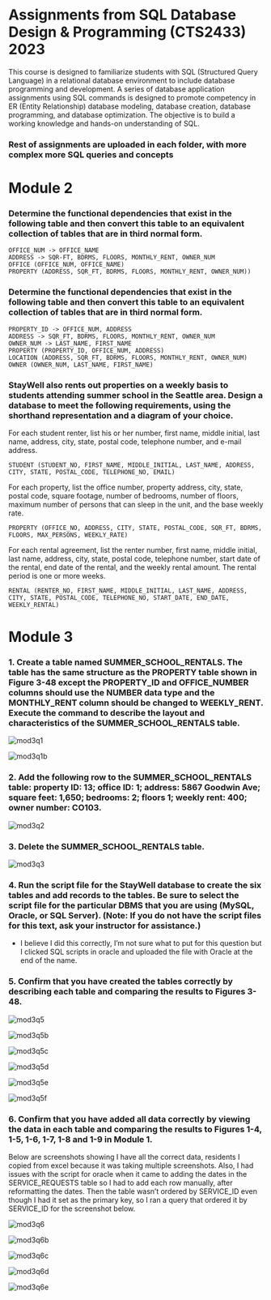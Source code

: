# Assignments from SQL Database Design & Programming (CTS2433) 2023  
This course is designed to familiarize students with SQL (Structured Query Language) in a relational database environment to include database programming and development. A series of database application assignments using SQL commands is designed to promote competency in ER (Entity Relationship) database modeling, database creation, database programming, and database optimization. The objective is to build a working knowledge and hands-on understanding of SQL.  
### Rest of assignments are uploaded in each folder, with more complex more SQL queries and concepts

# Module 2
### Determine the functional dependencies that exist in the following table and then convert this table to an equivalent collection of tables that are in third normal form.  
```
OFFICE_NUM -> OFFICE_NAME
ADDRESS -> SQR-FT, BDRMS, FLOORS, MONTHLY_RENT, OWNER_NUM
OFFICE (OFFICE_NUM, OFFICE_NAME)
PROPERTY (ADDRESS, SQR_FT, BDRMS, FLOORS, MONTHLY_RENT, OWNER_NUM))
```
### Determine the functional dependencies that exist in the following table and then convert this table to an equivalent collection of tables that are in third normal form.
```
PROPERTY_ID -> OFFICE_NUM, ADDRESS
ADDRESS -> SQR_FT, BDRMS, FLOORS, MONTHLY_RENT, OWNER_NUM
OWNER_NUM -> LAST_NAME, FIRST_NAME
PROPERTY (PROPERTY_ID, OFFICE_NUM, ADDRESS)
LOCATION (ADDRESS, SQR_FT, BDRMS, FLOORS, MONTHLY_RENT, OWNER_NUM)
OWNER (OWNER_NUM, LAST_NAME, FIRST_NAME)
```
### StayWell also rents out properties on a weekly basis to students attending summer school in the Seattle area. Design a database to meet the following requirements, using the shorthand representation and a diagram of your choice.
For each student renter, list his or her number, first name, middle initial, last name, address, city, state, postal code, telephone number, and e-mail address.
```
STUDENT (STUDENT_NO, FIRST_NAME, MIDDLE_INITIAL, LAST_NAME, ADDRESS, CITY, STATE, POSTAL_CODE, TELEPHONE_NO, EMAIL)
```
For each property, list the office number, property address, city, state, postal code, square footage, number of bedrooms, number of floors, maximum number of persons that can sleep in the unit, and the base weekly rate.
```
PROPERTY (OFFICE_NO, ADDRESS, CITY, STATE, POSTAL_CODE, SQR_FT, BDRMS, FLOORS, MAX_PERSONS, WEEKLY_RATE)
```
For each rental agreement, list the renter number, first name, middle initial, last name, address, city, state, postal code, telephone number, start date of the rental, end date of the rental, and the weekly rental amount. The rental period is one or more weeks.  
```
RENTAL (RENTER_NO, FIRST_NAME, MIDDLE_INITIAL, LAST_NAME, ADDRESS, CITY, STATE, POSTAL_CODE, TELEPHONE_NO, START_DATE, END_DATE, WEEKLY_RENTAL)
```

# Module 3

### 1. Create a table named SUMMER_SCHOOL_RENTALS. The table has the same structure as the PROPERTY table shown in Figure 3-48 except the PROPERTY_ID and OFFICE_NUMBER columns should use the NUMBER data type and the MONTHLY_RENT column should be changed to WEEKLY_RENT. Execute the command to describe the layout and characteristics of the SUMMER_SCHOOL_RENTALS table.
![mod3q1](https://github.com/user-attachments/assets/0c58646d-26ae-4bc6-9497-607bf49ff71a)

![mod3q1b](https://github.com/user-attachments/assets/34d38cd9-bd3d-4ad3-be1a-28ebf25da0ec)

### 2.	Add the following row to the SUMMER_SCHOOL_RENTALS table: property ID: 13; office ID: 1; address: 5867 Goodwin Ave; square feet: 1,650; bedrooms: 2; floors 1; weekly rent: 400; owner number: CO103.
![mod3q2](https://github.com/user-attachments/assets/96099dcc-0456-441b-aed7-858674df0f3a)

### 3.	Delete the SUMMER_SCHOOL_RENTALS table.
![mod3q3](https://github.com/user-attachments/assets/38ba2731-916b-4d12-bc5a-ede44cefda03)

### 4.	Run the script file for the StayWell database to create the six tables and add records to the tables. Be sure to select the script file for the particular DBMS that you are using (MySQL, Oracle, or SQL Server). (Note: If you do not have the script files for this text, ask your instructor for assistance.)
-	I believe I did this correctly, I’m not sure what to put for this question but I clicked SQL scripts in oracle and uploaded the file with Oracle at the end of the name.

### 5.	Confirm that you have created the tables correctly by describing each table and comparing the results to Figures 3-48.
![mod3q5](https://github.com/user-attachments/assets/9cd4d7f5-4827-4f7a-be30-3a67a2c99647)

![mod3q5b](https://github.com/user-attachments/assets/1ab44bc3-2b87-43f9-80d8-42ae5c86bfe3)

![mod3q5c](https://github.com/user-attachments/assets/9c9d91fa-0add-470c-9de3-838ad5b4771f)

![mod3q5d](https://github.com/user-attachments/assets/69c68d37-2456-44f0-aa2f-701ed990bde8)

![mod3q5e](https://github.com/user-attachments/assets/3651d584-4963-4547-90ad-3ad44fb6efbb)

![mod3q5f](https://github.com/user-attachments/assets/cd2f74d1-a115-4ede-8abc-6417cd85a845)


### 6.	Confirm that you have added all data correctly by viewing the data in each table and comparing the results to Figures 1-4, 1-5, 1-6, 1-7, 1-8 and 1-9 in Module 1.  
Below are screenshots showing I have all the correct data, residents I copied from excel because it was taking multiple screenshots.  Also, I had issues with the script for oracle when it came to adding the dates in the SERVICE_REQUESTS table so I had to add each row manually, after reformatting the dates.  Then the table wasn’t ordered by SERVICE_ID even though I had it set as the primary key, so I ran a query that ordered it by SERVICE_ID for the screenshot below.

![mod3q6](https://github.com/user-attachments/assets/9df175bb-8863-4142-a554-6905ee60213e)

![mod3q6b](https://github.com/user-attachments/assets/a0e6b209-e0f8-483f-b32d-6a346b2e8c98)

![mod3q6c](https://github.com/user-attachments/assets/19a65d25-6910-4d4e-bc0b-d0e7f1a4d422)

![mod3q6d](https://github.com/user-attachments/assets/41ad8b3c-56c7-435c-952e-5ad8cb857d94)

![mod3q6e](https://github.com/user-attachments/assets/75d53c8a-4764-4246-92cf-8f2484c9a147)

